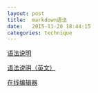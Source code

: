 ```yaml
---
layout: post
title:  markdown语法
date:   2015-11-20 18:44:15
categories: technique
---
```


[语法说明](http://www.markdown.cn/ "http://www.markdown.cn/")

[语法说明（英文）](http://daringfireball.net/projects/markdown/ "http://daringfireball.net/projects/markdown/")

[在线编辑器](http://mahua.jser.me/)
